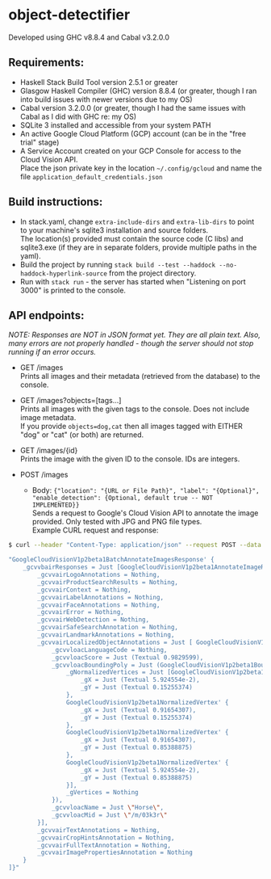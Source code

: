 # object-detectifier

Developed using GHC v8.8.4 and Cabal v3.2.0.0

## Requirements:
* Haskell Stack Build Tool version 2.5.1 or greater
* Glasgow Haskell Compiler (GHC) version 8.8.4 (or greater, though I ran into build issues with newer versions due to my OS)
* Cabal version 3.2.0.0 (or greater, though I had the same issues with Cabal as I did with GHC re: my OS)
* SQLite 3 installed and accessible from your system PATH
* An active Google Cloud Platform (GCP) account (can be in the "free trial" stage)
* A Service Account created on your GCP Console for access to the Cloud Vision API.  
  Place the json private key in the location `~/.config/gcloud` and name the file `application_default_credentials.json`

## Build instructions:
* In stack.yaml, change `extra-include-dirs` and `extra-lib-dirs` to point to your machine's sqlite3 installation and source folders.  
  The location(s) provided must contain the source code (C libs) and sqlite3.exe (if they are in separate folders, provide multiple paths in the yaml).
* Build the project by running `stack build --test --haddock --no-haddock-hyperlink-source` from the project directory.
* Run with `stack run` - the server has started when "Listening on port 3000" is printed to the console.

## API endpoints:
*NOTE: Responses are NOT in JSON format yet. They are all plain text. Also, many errors are not properly handled - though the server should not stop running if an error occurs.*

* GET /images  
  Prints all images and their metadata (retrieved from the database) to the console.

* GET /images?objects=\[tags...\]  
  Prints all images with the given tags to the console. Does not include image metadata.  
  If you provide `objects=dog,cat` then all images tagged with EITHER "dog" or "cat" (or both) are returned.

* GET /images/{id}  
  Prints the image with the given ID to the console. IDs are integers.

* POST /images
  * Body: `{"location": "{URL or File Path}", "label": "{Optional}", "enable_detection": {Optional, default true -- NOT IMPLEMENTED}}`  
  Sends a request to Google's Cloud Vision API to annotate the image provided. Only tested with JPG and PNG file types.  
  Example CURL request and response:  
```bash
$ curl --header "Content-Type: application/json" --request POST --data '{"location":"D:\\Users\\kayla\\Pictures\\800px-American_quarter_horse.jpg","label":"","enable_detection":true}' "http://localhost:3000/images"

"GoogleCloudVisionV1p2beta1BatchAnnotateImagesResponse' { 
    _gcvvbairResponses = Just [GoogleCloudVisionV1p2beta1AnnotateImageResponse' { 
        _gcvvairLogoAnnotations = Nothing, 
        _gcvvairProductSearchResults = Nothing, 
        _gcvvairContext = Nothing, 
        _gcvvairLabelAnnotations = Nothing, 
        _gcvvairFaceAnnotations = Nothing, 
        _gcvvairError = Nothing, 
        _gcvvairWebDetection = Nothing, 
        _gcvvairSafeSearchAnnotation = Nothing, 
        _gcvvairLandmarkAnnotations = Nothing, 
        _gcvvairLocalizedObjectAnnotations = Just [ GoogleCloudVisionV1p2beta1LocalizedObjectAnnotation' { 
            _gcvvloacLanguageCode = Nothing, 
            _gcvvloacScore = Just (Textual 0.9829599), 
            _gcvvloacBoundingPoly = Just (GoogleCloudVisionV1p2beta1BoundingPoly' { 
                _gNormalizedVertices = Just [GoogleCloudVisionV1p2beta1NormalizedVertex' { 
                    _gX = Just (Textual 5.924554e-2), 
                    _gY = Just (Textual 0.15255374)
                },
                GoogleCloudVisionV1p2beta1NormalizedVertex' { 
                    _gX = Just (Textual 0.91654307), 
                    _gY = Just (Textual 0.15255374)
                },
                GoogleCloudVisionV1p2beta1NormalizedVertex' {
                    _gX = Just (Textual 0.91654307), 
                    _gY = Just (Textual 0.85388875)
                },
                GoogleCloudVisionV1p2beta1NormalizedVertex' {
                    _gX = Just (Textual 5.924554e-2), 
                    _gY = Just (Textual 0.85388875)
                }], 
                _gVertices = Nothing
            }), 
            _gcvvloacName = Just \"Horse\", 
            _gcvvloacMid = Just \"/m/03k3r\"
        }], 
        _gcvvairTextAnnotations = Nothing, 
        _gcvvairCropHintsAnnotation = Nothing, 
        _gcvvairFullTextAnnotation = Nothing, 
        _gcvvairImagePropertiesAnnotation = Nothing
    }
]}"

```
